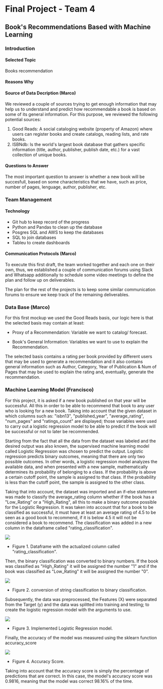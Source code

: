 # Final Project - Team 4

## Book's Recommendations Based with Machine Learning 

### Introduction

#### Selected Topic
Books recommendation
#### Reasons Why 


#### Source of Data Decription (Marco)

We reviewed a couple of sources trying to get enough information that may help us to understand and predict how recommendable a book is based on some of its general information. For this purpose, we reviewed the following potential sources: 

1) Good Reads: A social cataloging website (property of Amazon) where users can register books and create catalogs, reading lists, and rate books. 
2) ISBNdb: Is the world's largest book database that gathers specific information (title, author, publisher, publish date, etc.) for a vast collection of unique books. 

#### Questions to Answer

The most important question to answer is whether a new book will be succesfull, based on some characteristics that we have, such as price, number of pages, lenguage, author, publisher, etc.

### Team Management

#### Technology
- Git hub to keep record of the progress
- Python and Pandas to clean up the database
- Posgres SQL and AWS to keep the databases
- SQL to join databases
- Tableu to create dashboards  



#### Communication Protocols (Marco)

To execute this first draft, the team worked together and each one on their own, thus, we established a couple of communication forums using Slack and Whatsapp additionally to schedule some video meetings to define the plan and follow up on deliverables. 

The plan for the rest of the projects is to keep some similar communication forums to ensure we keep track of the remaining deliverables.   

### Data Base (Marco)

For this first mockup we used the Good Reads basis, our logic here is that the selected basis may contain at least: 

  - Proxy of a Recommendation: Variable we want to catalog/ forecast. 

  - Book's General Information: Variables we want to use to explain the Recommendation. 

The selected basis contains a rating per book provided by different users that may be used to generate a recommendation and it also contains general information such as Author, Category, Year of Publication & Num of Pages that may be used to explain the rating and, eventually, generate the recommendation.  

### Machine Learning Model (Francisco)
For this project, it is asked if a new book published on that year will be successful. All this in order to be able to recommend that book to any user who is looking for a new book. Taking into account that the given dataset in which columns such as: "isbn13", "published_year", "average_rating", "num_pages" and "ratings_count" are displayed; those variables were used to carry out a logistic regression model to be able to predict if the book will be successful or not to later be recommended.

Starting from the fact that all the data from the dataset was labeled and the desired output was also known, the supervised machine learning model called Logistic Regression was chosen to predict the output. Logistic regression predicts binary outcomes, meaning that there are only two possible outcomes. In other words, a logistic regression model analyzes the available data, and when presented with a new sample, mathematically determines its probability of belonging to a class. If the probability is above a certain cutoff point, the sample is assigned to that class. If the probability is less than the cutoff point, the sample is assigned to the other class.

Taking that into account, the dataset was imported and an if-else statement was made to classify the average_rating column whether if the book has a "Low_Rating" or a "High_Rating", all this to make a binary outcome possible for the Logistic Regression. It was taken into account that for a book to be classified as successful, it must have at least an average rating of 4.5 to be seen as a good book to recommend, if it is below 4.5 it will not be considered a book to recommend. The classification was added in a new column in the dataframe called "rating_classification".

![](https://github.com/FernandoLaguna/Team-4-final-project/blob/Francisco_Diaz/Resources/Classification.png) 

- Figure 1. Dataframe with the actualized column called "rating_classification".

Then, the binary classification was converted to binary numbers. If the book was classified as "High_Rating" it will be assigned the number "1" and if the book was classified as "Low_Rating" it will be assigned the number "0".

![](https://github.com/FernandoLaguna/Team-4-final-project/blob/Francisco_Diaz/Resources/Binary_classification.png)

- Figure 2. conversion of string classification to binary classification.

Subsequently, the data was preprocessed, the Features (X) were separated from the Target (y) and the data was splitted into training and testing; to create the logistic regression model with the arguments to use.

![](https://github.com/FernandoLaguna/Team-4-final-project/blob/Francisco_Diaz/Resources/Model.png)

- Figure 3. Implemented Logistic Regression model.

Finally, the accuracy of the model was measured using the sklearn function accuracy_score

![](https://github.com/FernandoLaguna/Team-4-final-project/blob/Francisco_Diaz/Resources/Output.png)

- Figure 4. Accuracy Score.

Taking into account that the accuracy score is simply the percentage of predictions that are correct. In this case, the model's accuracy score was 0.9816, meaning that the model was correct 98.16% of the time.

##
